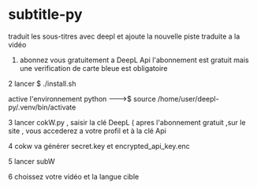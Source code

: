# subtitle-py
traduit les sous-titres avec deepl et ajoute la nouvelle piste traduite a la vidéo

1. abonnez vous gratuitement a DeepL Api
   l'abonnement est gratuit mais une verification de carte bleue est obligatoire
     
2   lancer $ ./install.sh 

   active l'environnement python --->$ source /home/user/deepl-py/.venv/bin/activate
 

3   lancer cokW.py , saisir la clé DeepL ( apres l'abonnement gratuit ,sur le site , vous accederez a votre profil et à la clé Api

4   cokw va générer secret.key et  encrypted_api_key.enc 

5   lancer subW 

6   choissez votre vidéo et la langue cible      

